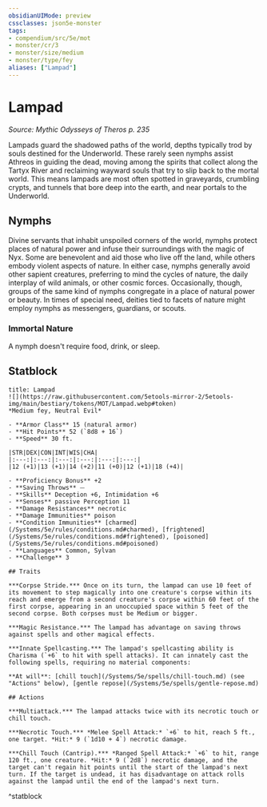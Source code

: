 ```yaml
---
obsidianUIMode: preview
cssclasses: json5e-monster
tags:
- compendium/src/5e/mot
- monster/cr/3
- monster/size/medium
- monster/type/fey
aliases: ["Lampad"]
---
```

# Lampad
*Source: Mythic Odysseys of Theros p. 235*  

Lampads guard the shadowed paths of the world, depths typically trod by souls destined for the Underworld. These rarely seen nymphs assist Athreos in guiding the dead, moving among the spirits that collect along the Tartyx River and reclaiming wayward souls that try to slip back to the mortal world. This means lampads are most often spotted in graveyards, crumbling crypts, and tunnels that bore deep into the earth, and near portals to the Underworld.

## Nymphs

Divine servants that inhabit unspoiled corners of the world, nymphs protect places of natural power and infuse their surroundings with the magic of Nyx. Some are benevolent and aid those who live off the land, while others embody violent aspects of nature. In either case, nymphs generally avoid other sapient creatures, preferring to mind the cycles of nature, the daily interplay of wild animals, or other cosmic forces. Occasionally, though, groups of the same kind of nymphs congregate in a place of natural power or beauty. In times of special need, deities tied to facets of nature might employ nymphs as messengers, guardians, or scouts.

### Immortal Nature

A nymph doesn't require food, drink, or sleep.

## Statblock

```ad-statblock
title: Lampad
![](https://raw.githubusercontent.com/5etools-mirror-2/5etools-img/main/bestiary/tokens/MOT/Lampad.webp#token)
*Medium fey, Neutral Evil*

- **Armor Class** 15 (natural armor)
- **Hit Points** 52 (`8d8 + 16`)
- **Speed** 30 ft.

|STR|DEX|CON|INT|WIS|CHA|
|:---:|:---:|:---:|:---:|:---:|:---:|
|12 (+1)|13 (+1)|14 (+2)|11 (+0)|12 (+1)|18 (+4)|

- **Proficiency Bonus** +2
- **Saving Throws** ⏤
- **Skills** Deception +6, Intimidation +6
- **Senses** passive Perception 11
- **Damage Resistances** necrotic
- **Damage Immunities** poison
- **Condition Immunities** [charmed](/Systems/5e/rules/conditions.md#charmed), [frightened](/Systems/5e/rules/conditions.md#frightened), [poisoned](/Systems/5e/rules/conditions.md#poisoned)
- **Languages** Common, Sylvan
- **Challenge** 3

## Traits

***Corpse Stride.*** Once on its turn, the lampad can use 10 feet of its movement to step magically into one creature's corpse within its reach and emerge from a second creature's corpse within 60 feet of the first corpse, appearing in an unoccupied space within 5 feet of the second corpse. Both corpses must be Medium or bigger.

***Magic Resistance.*** The lampad has advantage on saving throws against spells and other magical effects.

***Innate Spellcasting.*** The lampad's spellcasting ability is Charisma (`+6` to hit with spell attacks). It can innately cast the following spells, requiring no material components:

**At will**: [chill touch](/Systems/5e/spells/chill-touch.md) (see "Actions" below), [gentle repose](/Systems/5e/spells/gentle-repose.md)

## Actions

***Multiattack.*** The lampad attacks twice with its necrotic touch or chill touch.

***Necrotic Touch.*** *Melee Spell Attack:* `+6` to hit, reach 5 ft., one target. *Hit:* 9 (`1d10 + 4`) necrotic damage.

***Chill Touch (Cantrip).*** *Ranged Spell Attack:* `+6` to hit, range 120 ft., one creature. *Hit:* 9 (`2d8`) necrotic damage, and the target can't regain hit points until the start of the lampad's next turn. If the target is undead, it has disadvantage on attack rolls against the lampad until the end of the lampad's next turn.
```
^statblock